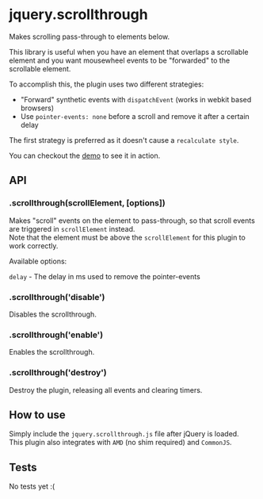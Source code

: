 # jquery.scrollthrough

Makes scrolling pass-through to elements below.

This library is useful when you have an element that overlaps a scrollable element and you want
mousewheel events to be "forwarded" to the scrollable element.


To accomplish this, the plugin uses two different strategies:

- "Forward" synthetic events with `dispatchEvent` (works in webkit based browsers)
- Use `pointer-events: none` before a scroll and remove it after a certain delay

The first strategy is preferred as it doesn't cause a `recalculate style`.

You can checkout the [demo](http://indigounited.github.io/jquery.scrollthrough/test/demo.html) to see it in action.


## API

### .scrollthrough(scrollElement, [options])

Makes "scroll" events on the element to pass-through, so that scroll events are triggered in `scrollElement` instead.   
Note that the element must be above the `scrollElement` for this plugin to work correctly.

Available options:

`delay`  - The delay in ms used to remove the pointer-events


### .scrollthrough('disable')

Disables the scrollthrough.


### .scrollthrough('enable')

Enables the scrollthrough.


### .scrollthrough('destroy')

Destroy the plugin, releasing all events and clearing timers.


## How to use

Simply include the `jquery.scrollthrough.js` file after jQuery is loaded.   
This plugin also integrates with `AMD` (no shim required) and `CommonJS`.


## Tests

No tests yet :(
